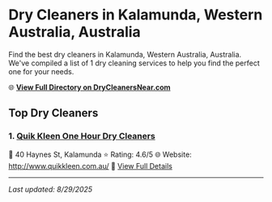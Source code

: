 # Dry Cleaners in Kalamunda, Western Australia, Australia

Find the best dry cleaners in Kalamunda, Western Australia, Australia. We've compiled a list of 1 dry cleaning services to help you find the perfect one for your needs.

🌐 **[View Full Directory on DryCleanersNear.com](https://drycleanersnear.com/city/Australia/Western%20Australia/Kalamunda)**

## Top Dry Cleaners

### 1. [Quik Kleen One Hour Dry Cleaners](https://drycleanersnear.com/dryCleaner/68ad16b61d9ee695c925335d/quik-kleen-one-hour-dry-cleaners)
📍 40 Haynes St, Kalamunda
⭐ Rating: 4.6/5
🌐 Website: http://www.quikkleen.com.au/
🔗 [View Full Details](https://drycleanersnear.com/dryCleaner/68ad16b61d9ee695c925335d/quik-kleen-one-hour-dry-cleaners)


---

*Last updated: 8/29/2025*
